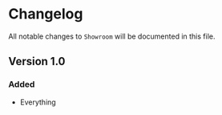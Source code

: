 # Changelog

All notable changes to `Showroom` will be documented in this file.

## Version 1.0

### Added
- Everything
